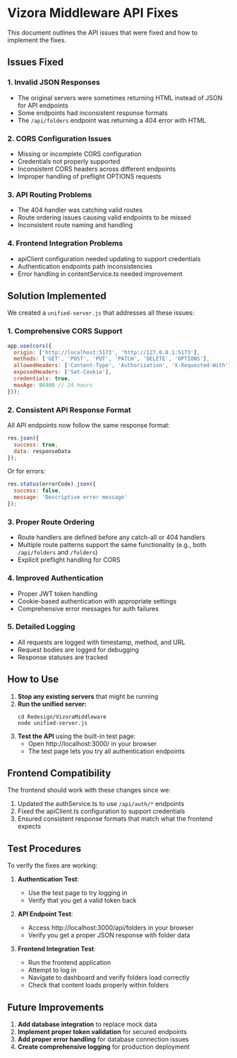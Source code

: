 # Vizora Middleware API Fixes

This document outlines the API issues that were fixed and how to implement the fixes.

## Issues Fixed

### 1. Invalid JSON Responses
- The original servers were sometimes returning HTML instead of JSON for API endpoints
- Some endpoints had inconsistent response formats
- The `/api/folders` endpoint was returning a 404 error with HTML

### 2. CORS Configuration Issues
- Missing or incomplete CORS configuration
- Credentials not properly supported
- Inconsistent CORS headers across different endpoints
- Improper handling of preflight OPTIONS requests

### 3. API Routing Problems
- The 404 handler was catching valid routes
- Route ordering issues causing valid endpoints to be missed
- Inconsistent route naming and handling

### 4. Frontend Integration Problems
- apiClient configuration needed updating to support credentials
- Authentication endpoints path inconsistencies
- Error handling in contentService.ts needed improvement

## Solution Implemented

We created a `unified-server.js` that addresses all these issues:

### 1. Comprehensive CORS Support
```javascript
app.use(cors({
  origin: ['http://localhost:5173', 'http://127.0.0.1:5173'],
  methods: ['GET', 'POST', 'PUT', 'PATCH', 'DELETE', 'OPTIONS'],
  allowedHeaders: ['Content-Type', 'Authorization', 'X-Requested-With'],
  exposedHeaders: ['Set-Cookie'],
  credentials: true,
  maxAge: 86400 // 24 hours
}));
```

### 2. Consistent API Response Format
All API endpoints now follow the same response format:
```javascript
res.json({
  success: true,
  data: responseData
});
```

Or for errors:
```javascript
res.status(errorCode).json({
  success: false,
  message: 'Descriptive error message'
});
```

### 3. Proper Route Ordering
- Route handlers are defined before any catch-all or 404 handlers
- Multiple route patterns support the same functionality (e.g., both `/api/folders` and `/folders`)
- Explicit preflight handling for CORS

### 4. Improved Authentication
- Proper JWT token handling
- Cookie-based authentication with appropriate settings
- Comprehensive error messages for auth failures

### 5. Detailed Logging
- All requests are logged with timestamp, method, and URL
- Request bodies are logged for debugging
- Response statuses are tracked

## How to Use

1. **Stop any existing servers** that might be running
2. **Run the unified server:**
   ```
   cd Redesign/VizoraMiddleware
   node unified-server.js
   ```
3. **Test the API** using the built-in test page:
   - Open http://localhost:3000/ in your browser
   - The test page lets you try all authentication endpoints

## Frontend Compatibility

The frontend should work with these changes since we:

1. Updated the authService.ts to use `/api/auth/*` endpoints
2. Fixed the apiClient.ts configuration to support credentials
3. Ensured consistent response formats that match what the frontend expects

## Test Procedures

To verify the fixes are working:

1. **Authentication Test**:
   - Use the test page to try logging in
   - Verify that you get a valid token back

2. **API Endpoint Test**:
   - Access http://localhost:3000/api/folders in your browser
   - Verify you get a proper JSON response with folder data

3. **Frontend Integration Test**:
   - Run the frontend application
   - Attempt to log in
   - Navigate to dashboard and verify folders load correctly
   - Check that content loads properly within folders

## Future Improvements

1. **Add database integration** to replace mock data
2. **Implement proper token validation** for secured endpoints
3. **Add proper error handling** for database connection issues
4. **Create comprehensive logging** for production deployment 